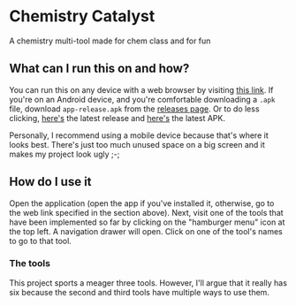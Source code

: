 # Chemistry Catalyst

A chemistry multi-tool made for chem class and for fun

## What can I run this on and how?
You can run this on any device with a web browser by visiting [this link](https://chem-catalyst.herokuapp.com/). If you're on an Android device, and you're comfortable downloading a `.apk` file, download `app-release.apk` from the [releases page](https://github.com/IncPlusPlus/chemistry-catalyst/releases). Or to do less clicking, [here's](https://github.com/IncPlusPlus/chemistry-catalyst/releases/latest) the latest release and [here's](https://github.com/IncPlusPlus/chemistry-catalyst/releases/latest/download/app-release.apk) the latest APK.

Personally, I recommend using a mobile device because that's where it looks best. There's just too much unused space on a big screen and it makes my project look ugly ;-;

## How do I use it
Open the application (open the app if you've installed it, otherwise, go to the web link specified in the section above). Next, visit one of the tools that have been implemented so far by clicking on the "hamburger menu" icon at the top left. A navigation drawer will open. Click on one of the tool's names to go to that tool.

### The tools
This project sports a meager three tools. However, I'll argue that it really has six because the second and third tools have multiple ways to use them.



